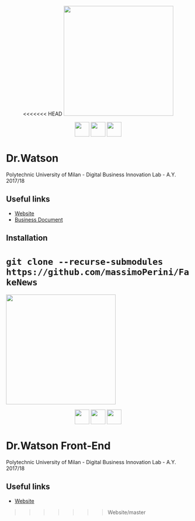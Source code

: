 <p align="center">
<<<<<<< HEAD
<a href="https://fakenews-polimi.herokuapp.com/"><img src="https://github.com/massimoPerini/FakeNews/blob/master/Presentation%20and%20docs/Graphics/logo_shadows_bg.png?raw=true?raw=true" width="300px"></a></p>
<p align="center">
<a href="https://www.polimi.it/"><img src="https://github.com/massimoPerini/FakeNews/blob/master/Presentation%20and%20docs/Graphics/logo_polimi.png?raw=true" height="40px"></a>
<a href="https://www.ibm.com/"><img src="https://github.com/massimoPerini/FakeNews/blob/master/Presentation%20and%20docs/Graphics/logo_ibm.png?raw=true" height="40px"></a>
<a href="https://www.eitdigital.eu/"><img src="https://github.com/massimoPerini/FakeNews/blob/master/Presentation%20and%20docs/Graphics/logo_eit.png?raw=true" height="40px"></a>

</p>


# Dr.Watson
Polytechnic University of Milan - Digital Business Innovation Lab - A.Y. 2017/18

## Useful links
- [Website](https://fakenews-polimi.herokuapp.com/)
- [Business Document](https://github.com/massimoPerini/FakeNews/blob/master/Delivery/Dr.Watson-GestIT.pdf)

## Installation
`git clone --recurse-submodules https://github.com/massimoPerini/FakeNews`
=======
<a href="http://fakenews.eu-de.mybluemix.net/"><img src="https://github.com/hichameyessou/FakeNews-FrontEnd/blob/master/public/images/logo_shadows_bg.png?raw=true" width="300px"></a></p>
<p align="center">
<a href="https://www.polimi.it/"><img src="https://github.com/hichameyessou/FakeNews-FrontEnd/blob/master/public/images/logo_polimi_black.png?raw=true" height="40px"></a>
<a href="https://www.ibm.com/"><img src="https://github.com/hichameyessou/FakeNews-FrontEnd/blob/master/public/images/logo_ibm_black.png?raw=true" height="40px"></a>
<a href="https://www.eitdigital.eu/"><img src="https://github.com/hichameyessou/FakeNews-FrontEnd/blob/master/public/images/logo_eit_black.png?raw=true" height="40px"></a>
</p>

# Dr.Watson Front-End
Polytechnic University of Milan - Digital Business Innovation Lab - A.Y. 2017/18

## Useful links
- [Website](http://fakenews.eu-de.mybluemix.net/)
>>>>>>> Website/master
